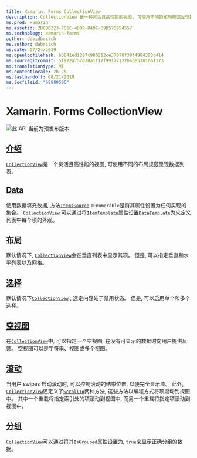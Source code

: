 ```yaml
---
title: Xamarin. Forms CollectionView
description: CollectionView 是一种灵活且高性能的视图, 可使用不同的布局规范呈现数据列表。
ms.prod: xamarin
ms.assetid: 2BC9B223-2D5C-4B09-849C-B9D578954557
ms.technology: xamarin-forms
author: davidbritch
ms.author: dabritch
ms.date: 07/24/2019
ms.openlocfilehash: b3841ed1287c980212ce37078f38f4984393c414
ms.sourcegitcommit: 5f972a757030a1f17f99177127b4b853816a1173
ms.translationtype: MT
ms.contentlocale: zh-CN
ms.lasthandoff: 08/21/2019
ms.locfileid: "69888596"
---
```

# <a name="xamarinforms-collectionview"></a>Xamarin. Forms CollectionView

![](~/media/shared/preview.png "此 API 当前为预发布版本")

## <a name="introductionintroductionmd"></a>[介绍](introduction.md)

[`CollectionView`](xref:Xamarin.Forms.CollectionView)是一个灵活且高性能的视图, 可使用不同的布局规范呈现数据列表。

## <a name="datapopulate-datamd"></a>[Data](populate-data.md)

使用数据填充数据, 方法[`ItemsSource`](xref:Xamarin.Forms.ItemsView.ItemsSource) `IEnumerable`是将其属性设置为任何实现的集合。 [`CollectionView`](xref:Xamarin.Forms.CollectionView) 可以通过将[`ItemTemplate`](xref:Xamarin.Forms.ItemsView.ItemTemplate)属性设置[`DataTemplate`](xref:Xamarin.Forms.DataTemplate)为来定义列表中每个项的外观。

## <a name="layoutlayoutmd"></a>[布局](layout.md)

默认情况下, [`CollectionView`](xref:Xamarin.Forms.CollectionView)会在垂直列表中显示其项。 但是, 可以指定垂直和水平列表以及网格。

## <a name="selectionselectionmd"></a>[选择](selection.md)

默认情况下[`CollectionView`](xref:Xamarin.Forms.CollectionView) , 选定内容处于禁用状态。 但是, 可以启用单个和多个选择。

## <a name="empty-viewsemptyviewmd"></a>[空视图](emptyview.md)

在[`CollectionView`](xref:Xamarin.Forms.CollectionView)中, 可以指定一个空视图, 在没有可显示的数据时向用户提供反馈。 空视图可以是字符串、视图或多个视图。

## <a name="scrollingscrollingmd"></a>[滚动](scrolling.md)

当用户 swipes 启动滚动时, 可以控制滚动的结束位置, 以便完全显示项。 此外, [`CollectionView`](xref:Xamarin.Forms.CollectionView)还定义了[`ScrollTo`](xref:Xamarin.Forms.ItemsView.ScrollTo*)两种方法, 这些方法以编程方式将项滚动到视图中。 其中一个重载将指定索引处的项滚动到视图中, 而另一个重载将指定项滚动到视图中。

## <a name="groupinggroupingmd"></a>[分组](grouping.md)

[`CollectionView`](xref:Xamarin.Forms.CollectionView)可以通过将其`IsGrouped`属性设置为, `true`来显示正确分组的数据。
